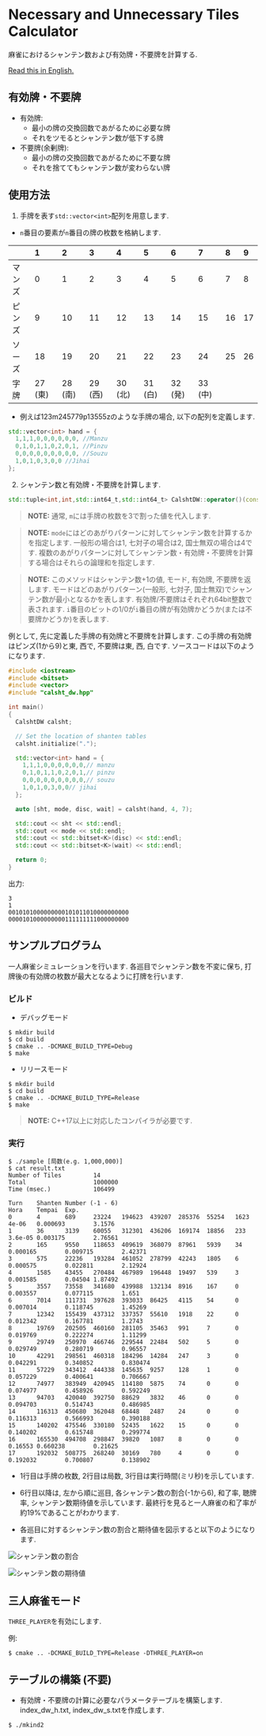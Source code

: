 # Necessary and Unnecessary Tiles Calculator
麻雀におけるシャンテン数および有効牌・不要牌を計算する.

[Read this in English.](README.md)

## 有効牌・不要牌
- 有効牌:
  - 最小の牌の交換回数であがるために必要な牌
  - それをツモるとシャンテン数が低下する牌
- 不要牌(余剰牌):
  - 最小の牌の交換回数であがるために不要な牌
  - それを捨ててもシャンテン数が変わらない牌

## 使用方法
1. 手牌を表す`std::vector<int>`配列を用意します.
- `n`番目の要素が`n`番目の牌の枚数を格納します.

||1|2|3|4|5|6|7|8|9|
|:--|:--|:--|:--|:--|:--|:--|:--|:--|:--|
|マンズ|0|1|2|3|4|5|6|7|8|
|ピンズ|9|10|11|12|13|14|15|16|17|
|ソーズ|18|19|20|21|22|23|24|25|26|
|字牌|27 (東)|28 (南)|29 (西)|30 (北)|31 (白)|32 (発)|33 (中)|||

- 例えば123m245779p13555zのような手牌の場合, 以下の配列を定義します.

```cpp
std::vector<int> hand = {
  1,1,1,0,0,0,0,0,0, //Manzu
  0,1,0,1,1,0,2,0,1, //Pinzu
  0,0,0,0,0,0,0,0,0, //Souzu
  1,0,1,0,3,0,0 //Jihai
};
```

2. シャンテン数と有効牌・不要牌を計算します.
```cpp
std::tuple<int,int,std::int64_t,std::int64_t> CalshtDW::operator()(const std::vector<int>& hand, int m, int mode)
```

> **NOTE:** 通常, `m`には手牌の枚数を3で割った値を代入します.

> **NOTE:** `mode`にはどのあがりパターンに対してシャンテン数を計算するかを指定します. 一般形の場合は1, 七対子の場合は2, 国士無双の場合は4です. 複数のあがりパターンに対してシャンテン数・有効牌・不要牌を計算する場合はそれらの論理和を指定します.

> **NOTE:** このメソッドはシャンテン数+1の値, モード, 有効牌, 不要牌を返します. モードはどのあがりパターン(一般形, 七対子, 国士無双)でシャンテン数が最小となるかを表します. 有効牌/不要牌はそれぞれ64bit整数で表されます. `i`番目のビットの1/0が`i`番目の牌が有効牌かどうか(または不要牌かどうか)を表します.

例として, 先に定義した手牌の有効牌と不要牌を計算します. この手牌の有効牌はピンズ(1から9)と東, 西で, 不要牌は東, 西, 白です. ソースコードは以下のようになります.

```cpp
#include <iostream>
#include <bitset>
#include <vector>
#include "calsht_dw.hpp"

int main()
{
  CalshtDW calsht;

  // Set the location of shanten tables
  calsht.initialize(".");

  std::vector<int> hand = {
    1,1,1,0,0,0,0,0,0,// manzu
    0,1,0,1,1,0,2,0,1,// pinzu
    0,0,0,0,0,0,0,0,0,// souzu
    1,0,1,0,3,0,0// jihai
  };

  auto [sht, mode, disc, wait] = calsht(hand, 4, 7);

  std::cout << sht << std::endl;
  std::cout << mode << std::endl;
  std::cout << std::bitset<K>(disc) << std::endl;
  std::cout << std::bitset<K>(wait) << std::endl;

  return 0;
}
```
出力:
```
3
1
0010101000000000101011010000000000
0000101000000000111111111000000000
```

## サンプルプログラム
一人麻雀シミュレーションを行います. 各巡目でシャンテン数を不変に保ち, 打牌後の有効牌の枚数が最大となるように打牌を行います.

### ビルド
- デバッグモード
```
$ mkdir build
$ cd build
$ cmake .. -DCMAKE_BUILD_TYPE=Debug
$ make
```

- リリースモード
```
$ mkdir build
$ cd build
$ cmake .. -DCMAKE_BUILD_TYPE=Release
$ make
```
> **NOTE:** C++17以上に対応したコンパイラが必要です.

### 実行
```
$ ./sample [局数(e.g. 1,000,000)]
$ cat result.txt
Number of Tiles         14
Total                   1000000
Time (msec.)            106499

Turn    Shanten Number (-1 - 6)                                         Hora    Tempai  Exp.
0       4       689     23224   194623  439207  285376  55254   1623    4e-06   0.000693        3.1576
1       36      3139    60055   312301  436206  169174  18856   233     3.6e-05 0.003175        2.76561
2       165     9550    118653  409619  368079  87961   5939    34      0.000165        0.009715        2.42371
3       575     22236   193284  461052  278799  42243   1805    6       0.000575        0.022811        2.12924
4       1585    43455   270484  467989  196448  19497   539     3       0.001585        0.04504 1.87492
5       3557    73558   341680  439988  132134  8916    167     0       0.003557        0.077115        1.651
6       7014    111731  397628  393033  86425   4115    54      0       0.007014        0.118745        1.45269
7       12342   155439  437312  337357  55610   1918    22      0       0.012342        0.167781        1.2743
8       19769   202505  460160  281105  35463   991     7       0       0.019769        0.222274        1.11299
9       29749   250970  466746  229544  22484   502     5       0       0.029749        0.280719        0.96557
10      42291   298561  460318  184296  14284   247     3       0       0.042291        0.340852        0.830474
11      57229   343412  444338  145635  9257    128     1       0       0.057229        0.400641        0.706667
12      74977   383949  420945  114180  5875    74      0       0       0.074977        0.458926        0.592249
13      94703   420040  392750  88629   3832    46      0       0       0.094703        0.514743        0.486985
14      116313  450680  362048  68448   2487    24      0       0       0.116313        0.566993        0.390188
15      140202  475546  330180  52435   1622    15      0       0       0.140202        0.615748        0.299774
16      165530  494708  298847  39820   1087    8       0       0       0.16553 0.660238        0.21625
17      192032  508775  268240  30169   780     4       0       0       0.192032        0.700807        0.138902
```

- 1行目は手牌の枚数, 2行目は局数, 3行目は実行時間(ミリ秒)を示しています.

- 6行目以降は, 左から順に巡目, 各シャンテン数の割合(-1から6), 和了率, 聴牌率, シャンテン数期待値を示しています. 最終行を見ると一人麻雀の和了率が約19%であることがわかります.

- 各巡目に対するシャンテン数の割合と期待値を図示すると以下のようになります.

![シャンテン数の割合](ratio.png "シャンテン数の割合")

![シャンテン数の期待値](expected_value.png "シャンテン数の期待値")

## 三人麻雀モード
`THREE_PLAYER`を有効にします.

例:
```
$ cmake .. -DCMAKE_BUILD_TYPE=Release -DTHREE_PLAYER=on
```

## テーブルの構築 (不要)
- 有効牌・不要牌の計算に必要なパラメータテーブルを構築します. index_dw_h.txt, index_dw_s.txtを作成します.

```
$ ./mkind2
```
